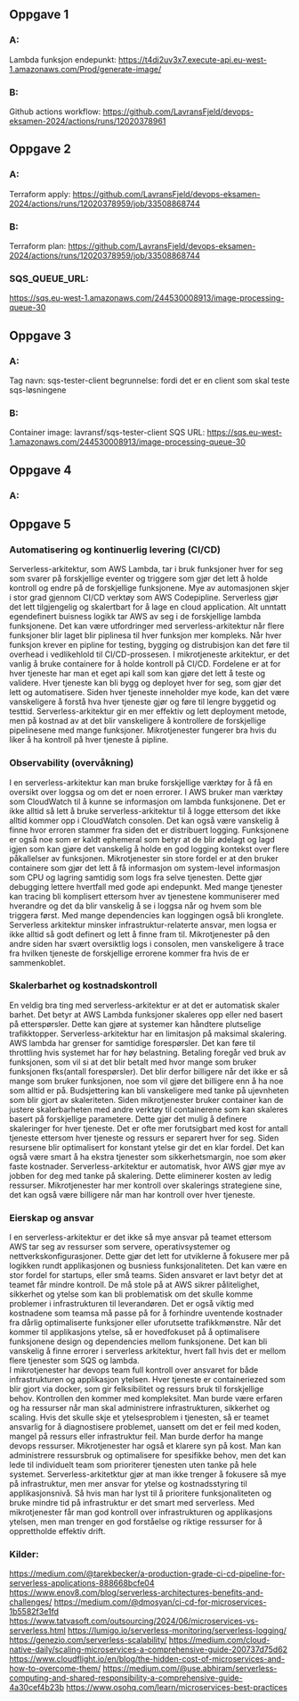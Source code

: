 ## Oppgave 1
### A:
Lambda funksjon endepunkt: https://t4dj2uv3x7.execute-api.eu-west-1.amazonaws.com/Prod/generate-image/

### B:
Github actions workflow: https://github.com/LavransFjeld/devops-eksamen-2024/actions/runs/12020378961


## Oppgave 2
### A:
Terraform apply: 
https://github.com/LavransFjeld/devops-eksamen-2024/actions/runs/12020378959/job/33508868744

### B:
Terraform plan:
https://github.com/LavransFjeld/devops-eksamen-2024/actions/runs/12020378959/job/33508868744


### SQS_QUEUE_URL:
https://sqs.eu-west-1.amazonaws.com/244530008913/image-processing-queue-30


## Oppgave 3
### A:
Tag navn: sqs-tester-client
begrunnelse: fordi det er en client som skal teste sqs-løsningene

### B:
Container image: lavransf/sqs-tester-client
SQS URL: https://sqs.eu-west-1.amazonaws.com/244530008913/image-processing-queue-30


## Oppgave 4
### A:


## Oppgave 5

### Automatisering og kontinuerlig levering (CI/CD)

Serverless-arkitektur, som AWS Lambda, tar i bruk funksjoner hver for seg som svarer på forskjellige eventer og triggere som gjør det lett å holde kontroll og endre på de forskjellige funksjonene. Mye av automasjonen skjer i stor grad gjennom CI/CD verktøy som AWS Codepipline. Serverless gjør det lett tilgjengelig og skalertbart for å lage en cloud application. Alt unntatt egendefinert buisness logikk tar AWS av seg i de forskjellige lambda funksjonene. 
Det kan være utfordringer med serverless-arkitektur når flere funksjoner blir laget blir piplinesa til hver funksjon mer kompleks. Når hver funksjon krever en pipline for testing, bygging og distrubisjon kan det føre til overhead i vedlikehlold til CI/CD-prossesen.
I mikrotjeneste arkitektur, er det vanlig å bruke containere for å holde kontroll på CI/CD. Fordelene er at for hver tjeneste har man et eget api kall som kan gjøre det lett å teste og validere. Hver tjeneste kan bli bygg og deployet hver for seg, som gjør det lett og automatisere.
Siden hver tjeneste inneholder mye kode, kan det være vanskeligere å forstå hva hver tjeneste gjør og føre til lengre byggetid og testtid.
Serverless-arkitektur gir en mer effektiv og lett deployment metode, men på kostnad av at det blir vanskeligere å kontrollere de forskjellige pipelinesene med mange funksjoner. Mikrotjenester fungerer bra hvis du liker å ha kontroll på hver tjeneste å pipline. 

### Observability (overvåkning)

I en serverless-arkitektur kan man bruke forskjellige værktøy for å få en oversikt over loggsa og om det er noen errorer. I AWS bruker man værktøy som CloudWatch til å kunne se informasjon om lambda funksjonene. 
Det er ikke alltid så lett å bruke serverless-arkitektur til å logge ettersom det ikke alltid kommer opp i CloudWatch consolen. Det kan også være vanskelig å finne hvor erroren stammer fra siden det er distribuert logging. Funksjonene er også noe som er kaldt ephemeral som betyr at de blir ødelagt og lagd igjen som kan gjøre det vanskelig å holde en god logging kontekst over flere påkallelser av funksjonen. 
Mikrotjenester sin store fordel er at den bruker containere som gjør det lett å få informasjon om system-level informasjon som CPU og lagring samtidig som logs fra selve tjenesten. Dette gjør debugging lettere hvertfall med gode api endepunkt. 
Med mange tjenester kan tracing bli komplisert ettersom hver av tjenestene kommuniserer med hverandre og det da blir vanskelig å se i loggsa når og hvem som ble triggera først. Med mange dependencies kan loggingen også bli kronglete.
Serverless arkitektur minsker infrastruktur-relaterte ansvar, men logsa er ikke alltid så godt definert og lett å finne fram til. Mikrotjenester på den andre siden har svært oversiktlig logs i consolen, men vanskeligere å trace fra hvilken tjeneste de forskjellige errorene kommer fra hvis de er sammenkoblet. 	

### Skalerbarhet og kostnadskontroll

En veldig bra ting med serverless-arkitektur er at det er automatisk skaler barhet. Det betyr at AWS Lambda funksjoner skaleres opp eller ned basert på etterspørsler. Dette kan gjøre at systemer kan håndtere plutselige trafikktopper. 
Serverless-arkitektur har en limitasjon på maksimal skalering. AWS lambda har grenser for samtidige forespørsler. Det kan føre til throttling hvis systemet har for høy belastning.
Betaling foregår ved bruk av funksjonen, som vil si at det blir betalt med hvor mange som bruker funksjonen fks(antall forespørsler). Det blir derfor billigere når det ikke er så mange som bruker funksjonen, noe som vil gjøre det billigere enn å ha noe som alltid er på. Budsjettering kan bli vanskeligere med tanke på ujevnheten som blir gjort av skaleriteten.
Siden mikrotjenester bruker container kan de justere skalerbarheten med andre verktøy til containerene som kan skaleres basert på forskjellige parametere. Dette gjør det mulig å definere skaleringer for hver tjeneste. 
Det er ofte mer forutsigbart med kost for antall tjeneste ettersom hver tjeneste og ressurs er separert hver for seg. Siden resursene blir optimalisert for konstant ytelse gir det en klar fordel. Det kan også være smart å ha ekstra tjenester som sikkerhetsmargin, noe som øker faste kostnader.
Serverless-arkitektur er automatisk, hvor AWS gjør mye av jobben for deg med tanke på skalering.  Dette eliminerer kosten av ledig ressurser. Mikrotjenester har mer kontroll over skalerings strategiene sine, det kan også være billigere når man har kontroll over hver tjeneste. 

### Eierskap og ansvar

I en serverless-arkitektur er det ikke så mye ansvar på teamet ettersom AWS tar seg av ressurser som servere, operativsystemer og nettverkskonfigurasjoner. Dette gjør det lett for utviklerne å fokusere mer på logikken rundt applikasjonen og busniess funksjonaliteten. Det kan være en stor fordel for startups, eller små teams. 
Siden ansvaret er lavt betyr det at teamet får mindre kontroll. De må stole på at AWS sikrer pålitelighet, sikkerhet og ytelse som kan bli problematisk om det skulle komme problemer i infrastrukturen til leverandøren. Det er også viktig med kostnadene som teamsa må passe på for å forhindre uventende kostnader fra dårlig optimaliserte funksjoner eller uforutsette trafikkmønstre.
Når det kommer til applikasjons ytelse, så er hovedfokuset på å optimalisere funksjonene design og dependencies mellom funksjonene. Det kan bli vanskelig å finne errorer i serverless arkitektur, hvert fall hvis det er mellom flere tjenester som SQS og lambda. 	
I mikrotjenester har devops team full kontroll over ansvaret for både infrastrukturen og applikasjon ytelsen. Hver tjeneste er containeriezed som blir gjort via docker, som gir felksibilitet og ressurs bruk til forskjellige behov. 
Kontrollen den kommer med kompleksitet. Man burde være erfaren og ha ressurser når man skal administrere infrastrukturen, sikkerhet og scaling. Hvis det skulle skje et ytelsesproblem i tjenesten, så er teamet ansvarlig for å diagnostisere problemet, uansett om det er feil med koden, mangel på ressurs eller infrastruktur feil. Man burde derfor ha mange devops ressurser. 
Mikrotjenester har også et klarere syn på kost. Man kan administrere ressursbruk og optimalisere for spesifikke behov, men det kan lede til individuelt team som prioriterer tjenesten uten tanke på hele systemet. 
Serverless-arkitetktur gjør at man ikke trenger å fokusere så mye på infrastruktur, men mer ansvar for ytelse og kostnadsstyring til applikasjonsnivå. Så hvis man har lyst til å prioritere funksjonaliteten og bruke mindre tid på infrastruktur er det smart med serverless. Med mikrotjenester får man god kontroll over infrastrukturen og applikasjons ytelsen, men man trenger en god forståelse og riktige ressurser for å opprettholde effektiv drift.

### Kilder:

https://medium.com/@tarekbecker/a-production-grade-ci-cd-pipeline-for-serverless-applications-888668bcfe04
https://www.enov8.com/blog/serverless-architectures-benefits-and-challenges/
https://medium.com/@dmosyan/ci-cd-for-microservices-1b5582f3e1fd
https://www.tatvasoft.com/outsourcing/2024/06/microservices-vs-serverless.html
https://lumigo.io/serverless-monitoring/serverless-logging/
https://genezio.com/serverless-scalability/
https://medium.com/cloud-native-daily/scaling-microservices-a-comprehensive-guide-200737d75d62
https://www.cloudflight.io/en/blog/the-hidden-cost-of-microservices-and-how-to-overcome-them/
https://medium.com/@use.abhiram/serverless-computing-and-shared-responsibility-a-comprehensive-guide-4a30cef4b23b
https://www.osohq.com/learn/microservices-best-practices





